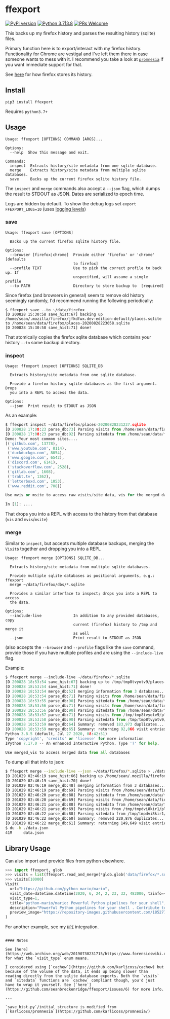 # ffexport

[![PyPi version](https://img.shields.io/pypi/v/ffexport.svg)](https://pypi.python.org/pypi/ffexport) [![Python 3.7|3.8](https://img.shields.io/pypi/pyversions/ffexport.svg)](https://pypi.python.org/pypi/ffexport) [![PRs Welcome](https://img.shields.io/badge/PRs-welcome-brightgreen.svg?style=flat-square)](http://makeapullrequest.com)

This backs up my firefox history and parses the resulting history (sqlite) files.

Primary function here is to export/interact with my firefox history. Functionality for Chrome are vestigal and I've left them there in case someone wants to mess with it. I recommend you take a look at [`promnesia`](https://github.com/karlicoss/promnesia) if you want immediate support for that.

See [here](https://web.archive.org/web/20190730231715/https://www.forensicswiki.org/wiki/Mozilla_Firefox_3_History_File_Format#moz_historyvisits) for how firefox stores its history.


## Install

`pip3 install ffexport`

Requires `python3.7+`

## Usage

```
Usage: ffexport [OPTIONS] COMMAND [ARGS]...

Options:
  --help  Show this message and exit.

Commands:
  inspect  Extracts history/site metadata from one sqlite database.
  merge    Extracts history/site metadata from multiple sqlite databases.
  save     Backs up the current firefox sqlite history file.
```

The `inspect` and `merge` commands also accept a `--json` flag, which dumps the result to STDOUT as JSON. Dates are serialized to epoch time.

Logs are hidden by default. To show the debug logs set `export FFEXPORT_LOGS=10` (uses [logging levels](https://docs.python.org/3/library/logging.html#logging-levels))

### save

```
Usage: ffexport save [OPTIONS]

  Backs up the current firefox sqlite history file.

Options:
  --browser [firefox|chrome]  Provide either 'firefox' or 'chrome' [defaults
                              to firefox]
  --profile TEXT              Use to pick the correct profile to back up. If
                              unspecified, will assume a single profile
  --to PATH                   Directory to store backup to  [required]
```

Since firefox (and browsers in general) seem to remove old history seemingly randomly, I'd recommend running the following periodically:

```
$ ffexport save --to ~/data/firefox
[D 200828 15:30:58 save_hist:67] backing up /home/sean/.mozilla/firefox/jfkdfwx.dev-edition-default/places.sqlite to /home/sean/data/firefox/places-20200828223058.sqlite
[D 200828 15:30:58 save_hist:71] done!
```

That atomically copies the firefox sqlite database which contains your history `--to` some backup directory.

### inspect

```
Usage: ffexport inspect [OPTIONS] SQLITE_DB

  Extracts history/site metadata from one sqlite database.

  Provide a firefox history sqlite databases as the first argument. Drops
  you into a REPL to access the data.

Options:
  --json  Print result to STDOUT as JSON
```

As an example:

```python
$ ffexport inspect ~/data/firefox/places-20200828231237.sqlite
[D 200828 17:08:23 parse_db:73] Parsing visits from /home/sean/data/firefox/places-20200828231237.sqlite...
[D 200828 17:08:23 parse_db:92] Parsing sitedata from /home/sean/data/firefox/places-20200828231237.sqlite...
Demo: Your most common sites....
[('github.com', 13778),
 ('www.youtube.com', 8114),
 ('duckduckgo.com', 8054),
 ('www.google.com', 6542),
 ('discord.com', 6141),
 ('stackoverflow.com', 2528),
 ('gitlab.com', 1608),
 ('trakt.tv', 1362),
 ('letterboxd.com', 1053),
 ('www.reddit.com', 708)]

Use mvis or msite to access raw visits/site data, vis for the merged data

In [1]: ....
```

That drops you into a REPL with access to the history from that database (`vis` and `mvis`/`msite`)

### merge

Similar to `inspect`, but accepts multiple database backups, merging the `Visit`s together and dropping you into a REPL

```
Usage: ffexport merge [OPTIONS] SQLITE_DB...

  Extracts history/site metadata from multiple sqlite databases.

  Provide multiple sqlite databases as positional arguments, e.g.: ffexport
  merge ~/data/firefox/dbs/*.sqlite

  Provides a similar interface to inspect; drops you into a REPL to access
  the data.

Options:
  --include-live              In addition to any provided databases, copy
                              current (firefox) history to /tmp and merge it
                              as well
  --json                      Print result to STDOUT as JSON
```

(also accepts the `--browser` and `--profile` flags like the `save` command, provide those if you have multiple profiles and are using the `--include-live` flag.

Example:

```python
$ ffexport merge --include-live ~/data/firefox/*.sqlite
[D 200828 18:53:54 save_hist:67] backing up to /tmp/tmp8tvyotv9/places-20200829015354.sqlite
[D 200828 18:53:54 save_hist:71] done!
[D 200828 18:53:54 merge_db:52] merging information from 3 databases...
[D 200828 18:53:54 parse_db:71] Parsing visits from /home/sean/data/firefox/places-20200828223058.sqlite...
[D 200828 18:53:55 parse_db:90] Parsing sitedata from /home/sean/data/firefox/places-20200828223058.sqlite...
[D 200828 18:53:56 parse_db:71] Parsing visits from /home/sean/data/firefox/places-20200828231237.sqlite...
[D 200828 18:53:56 parse_db:90] Parsing sitedata from /home/sean/data/firefox/places-20200828231237.sqlite...
[D 200828 18:53:57 parse_db:71] Parsing visits from /tmp/tmp8tvyotv9/places-20200829015354.sqlite...
[D 200828 18:53:58 parse_db:90] Parsing sitedata from /tmp/tmp8tvyotv9/places-20200829015354.sqlite...
[D 200828 18:53:59 merge_db:64] Summary: removed 183,973 duplicates...
[D 200828 18:53:59 merge_db:65] Summary: returning 92,066 visit entries...
Python 3.8.5 (default, Jul 27 2020, 08:42:51)
Type 'copyright', 'credits' or 'license' for more information
IPython 7.17.0 -- An enhanced Interactive Python. Type '?' for help.

Use merged_vis to access merged data from all databases
```

To dump all that info to json:

```bash
$ ffexport merge --include-live --json ~/data/firefox/*.sqlite > ./data.json
[D 201029 02:46:19 save_hist:66] backing up /home/sean/.mozilla/firefox/lsinsptf.dev-edition-default/places.sqlite to /tmp/tmpdvi8kir1/places-20201029094619.sqlite
[D 201029 02:46:19 save_hist:70] done!
[D 201029 02:46:19 merge_db:48] merging information from 3 databases...
[D 201029 02:46:19 parse_db:69] Parsing visits from /home/sean/data/firefox/places-20200828223058.sqlite...
[D 201029 02:46:20 parse_db:88] Parsing sitedata from /home/sean/data/firefox/places-20200828223058.sqlite...
[D 201029 02:46:20 parse_db:69] Parsing visits from /home/sean/data/firefox/places-20201010031025.sqlite...
[D 201029 02:46:21 parse_db:88] Parsing sitedata from /home/sean/data/firefox/places-20201010031025.sqlite...
[D 201029 02:46:21 parse_db:69] Parsing visits from /tmp/tmpdvi8kir1/places-20201029094619.sqlite...
[D 201029 02:46:22 parse_db:88] Parsing sitedata from /tmp/tmpdvi8kir1/places-20201029094619.sqlite...
[D 201029 02:46:22 merge_db:60] Summary: removed 220,876 duplicates...
[D 201029 02:46:22 merge_db:61] Summary: returning 149,649 visit entries...
$ du -h ./data.json
41M     data.json
```

## Library Usage

Can also import and provide files from python elsewhere.

```python
>>> import ffexport, glob
>>> visits = list(ffexport.read_and_merge(*glob.glob('data/firefox/*.sqlite')))  # note the splat, read_and_merge accepts variadic arguments
>>> visits[10000]
Visit(
  url="https://github.com/python-mario/mario",
  visit_date=datetime.datetime(2020, 6, 24, 2, 23, 32, 482000, tzinfo=<UTC>),
  visit_type=1,
  title="python-mario/mario: Powerful Python pipelines for your shell",
  description="Powerful Python pipelines for your shell . Contribute to python-mario/mario development by creating an account on GitHub.",
  preview_image="https://repository-images.githubusercontent.com/185277224/2ce27080-b915-11e9-8abc-088ab263dbd9",
)
```

For another example, see my [`HPI`](https://github.com/seanbreckenridge/HPI/blob/master/my/browsing.py) integration.
```

#### Notes

See [here](https://web.archive.org/web/20190730231715/https://www.forensicswiki.org/wiki/Mozilla_Firefox_3_History_File_Format#moz_historyvisits) for what the `visit_type` enum means.

I considered using [`cachew`](https://github.com/karlicoss/cachew) but because of the volume of the data, it ends up being slower than reading directly from the sqlite database exports. Both the `visits` and `sitedata` functions are `cachew` compliant though, you'd just have to wrap it yourself. See [`here`](https://github.com/seanbreckenridge/ffexport/issues/6) for more info.

---

`save_hist.py`/initial structure is modified from [`karlicoss/promnesia`](https://github.com/karlicoss/promnesia/)

